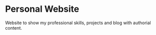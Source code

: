 # Personal Website
Website to show my professional skills, projects and blog with authorial content.
